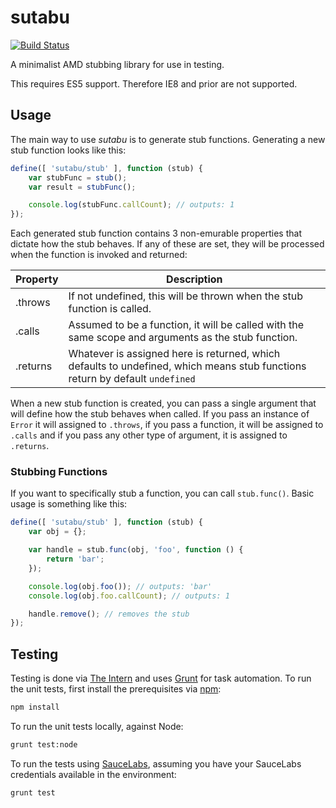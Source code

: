 # sutabu

[![Build Status](https://travis-ci.org/kitsonk/sutabu.svg?branch=master)](https://travis-ci.org/kitsonk/sutabu)

A minimalist AMD stubbing library for use in testing.

This requires ES5 support.  Therefore IE8 and prior are not supported.

## Usage

The main way to use *sutabu* is to generate stub functions.  Generating a new stub function looks like this:

```javascript
define([ 'sutabu/stub' ], function (stub) {
	var stubFunc = stub();
	var result = stubFunc();

	console.log(stubFunc.callCount); // outputs: 1
});
```

Each generated stub function contains 3 non-emurable properties that dictate how the stub behaves.  If any of these are
set, they will be processed when the function is invoked and returned:

| Property | Description |
|----------| --------------------------------------------------------------------------------------------------------- |
| .throws  | If not undefined, this will be thrown when the stub function is called.                                   |
| .calls   | Assumed to be a function, it will be called with the same scope and arguments as the stub function.       |
| .returns | Whatever is assigned here is returned, which defaults to undefined, which means stub functions return by default `undefined` |

When a new stub function is created, you can pass a single argument that will define how the stub behaves when called.
If you pass an instance of `Error` it will assigned to `.throws`, if you pass a function, it will be assigned to
`.calls` and if you pass any other type of argument, it is assigned to `.returns`.

### Stubbing Functions

If you want to specifically stub a function, you can call `stub.func()`.  Basic usage is something like this:

```javascript
define([ 'sutabu/stub' ], function (stub) {
	var obj = {};

	var handle = stub.func(obj, 'foo', function () {
		return 'bar';
	});

	console.log(obj.foo()); // outputs: 'bar'
	console.log(obj.foo.callCount); // outputs: 1

	handle.remove(); // removes the stub
});
```

## Testing

Testing is done via [The Intern](https://theintern.io) and uses [Grunt](http://gruntjs.com/) for task automation.  To
run the unit tests, first install the prerequisites via [npm](https://www.npmjs.org/):

```bash
npm install
```

To run the unit tests locally, against Node:

```bash
grunt test:node
```

To run the tests using [SauceLabs](https://saucelabs.com/), assuming you have your SauceLabs credentials available in
the environment:

```bash
grunt test
```
